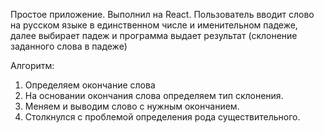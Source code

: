 Простое приложение.
Выполнил на React.
Пользователь вводит слово на русском языке в единственном числе и именительном падеже, далее выбирает падеж и программа выдает результат (склонение заданного слова в падеже)

Алгоритм:
1. Определяем окончание слова
2. На основании окончания слова определяем тип склонения.
3. Меняем и выводим слово с нужным окончанием.
4. Столкнулся с проблемой определения рода существительного.
